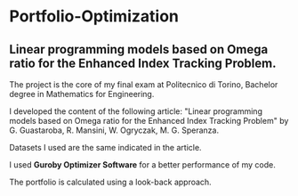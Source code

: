 # Portfolio-Optimization
## Linear programming models based on Omega ratio for the Enhanced Index Tracking Problem.

The project is the core of my final exam at Politecnico di Torino, Bachelor degree in Mathematics for Engineering.

I developed the content of the following article: "Linear programming models based on Omega ratio for the Enhanced Index Tracking Problem" by G. Guastaroba, R. Mansini, W. Ogryczak, M. G. Speranza.

Datasets I used are the same indicated in the article.

I used **Guroby Optimizer Software** for a better performance of my code.

The portfolio is calculated using a look-back approach.
